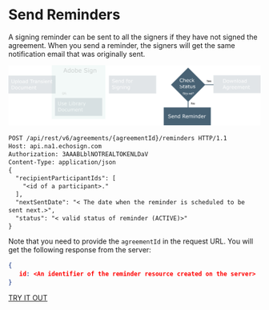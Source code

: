 # Send Reminders

A signing reminder can be sent to all the signers if they have not signed the agreement. When you send a reminder, the signers will get the same notification email that was originally sent.

![Sending a reminder](../img/sign_devguide_3.png)

```http
POST /api/rest/v6/agreements/{agreementId}/reminders HTTP/1.1
Host: api.na1.echosign.com
Authorization: 3AAABLblNOTREALTOKENLDaV
Content-Type: application/json
{
  "recipientParticipantIds": [
    "<id of a participant>."
  ],
  "nextSentDate": "< The date when the reminder is scheduled to be sent next.>",
  "status": "< valid status of reminder (ACTIVE)>"
}
```

Note that you need to provide the `agreementId` in the request URL. You will get the following response from the server:

```json
{
   id: <An identifier of the reminder resource created on the server>
}
```

[TRY IT OUT](https://secure.na1.echosign.com/public/docs/restapi/v6#!/agreements/createReminderOnParticipant)

